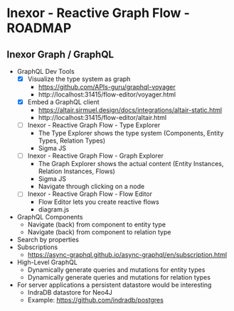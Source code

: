 # Inexor - Reactive Graph Flow - ROADMAP

## Inexor Graph / GraphQL

* GraphQL Dev Tools
  - [x] Visualize the type system as graph
    * https://github.com/APIs-guru/graphql-voyager
    * http://localhost:31415/flow-editor/voyager.html
  - [x] Embed a GraphQL client
    * https://altair.sirmuel.design/docs/integrations/altair-static.html
    * http://localhost:31415/flow-editor/altair.html
  - [ ] Inexor - Reactive Graph Flow - Type Explorer
    * The Type Explorer shows the type system (Components, Entity Types, Relation Types)
    * Sigma JS
  - [ ] Inexor - Reactive Graph Flow - Graph Explorer
    * The Graph Explorer shows the actual content (Entity Instances, Relation Instances, Flows)
    * Sigma JS
    * Navigate through clicking on a node
  - [ ] Inexor - Reactive Graph Flow - Flow Editor
    * Flow Editor lets you create reactive flows
    * diagram.js
* GraphQL Components
  * Navigate (back) from component to entity type
  * Navigate (back) from component to relation type
* Search by properties
* Subscriptions
  * https://async-graphql.github.io/async-graphql/en/subscription.html
* High-Level GraphQL
  * Dynamically generate queries and mutations for entity types
  * Dynamically generate queries and mutations for relation types
* For server applications a persistent datastore would be interesting
  * IndraDB datastore for Neo4J
  * Example: https://github.com/indradb/postgres
